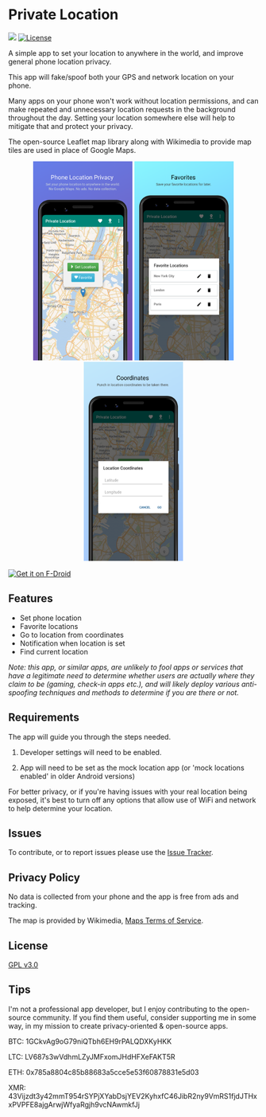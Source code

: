 # Private Location
<a href="https://github.com/wesaphzt/privatelocation/releases/latest" alt="GitHub Release"><img src="https://img.shields.io/github/release/wesaphzt/privatelocation.svg?logo=github"></a>
[![License](https://img.shields.io/github/license/wesaphzt/privatelocation.svg)](LICENSE)

A simple app to set your location to anywhere in the world, and improve general phone location privacy.

This app will fake/spoof both your GPS and network location on your phone.

Many apps on your phone won't work without location permissions, and can make repeated and unnecessary location requests in the background throughout the day.
Setting your location somewhere else will help to mitigate that and protect your privacy.

The open-source Leaflet map library along with Wikimedia to provide map tiles are used in place of Google Maps.

<p align="center">
<img src="fastlane/metadata/android/en-US/images/phoneScreenshots/01-main.png?raw=true" width="200" height="400"/> 

<img src="fastlane/metadata/android/en-US/images/phoneScreenshots/02-favorites.png?raw=true" width="200" height="400"/> 

<img src="fastlane/metadata/android/en-US/images/phoneScreenshots/03-goto.png?raw=true" width="200" height="400"/>
</p>

[<img alt="Get it on F-Droid" height="75" src="https://fdroid.gitlab.io/artwork/badge/get-it-on.png">](https://f-droid.org/packages/com.wesaphzt.privatelocation/)

## Features
- Set phone location
- Favorite locations
- Go to location from coordinates
- Notification when location is set
- Find current location

*Note: this app, or similar apps, are unlikely to fool apps or services that have a legitimate need to determine whether users are actually where they claim to be (gaming, check-in apps etc.), and will likely deploy various anti-spoofing techniques and methods to determine if you are there or not.*

## Requirements
The app will guide you through the steps needed.

1. Developer settings will need to be enabled.

2. App will need to be set as the mock location app (or 'mock locations enabled' in older Android versions)

For better privacy, or if you're having issues with your real location being exposed, it's best to turn off any options that allow use of WiFi and network to help determine your location.

## Issues
To contribute, or to report issues please use the [Issue Tracker](https://github.com/wesaphzt/privatelocation/issues/).

## Privacy Policy
No data is collected from your phone and the app is free from ads and tracking.

The map is provided by Wikimedia, [Maps Terms of Service](https://foundation.wikimedia.org/wiki/Maps_Terms_of_Use/).

## License
[GPL v3.0](LICENSE)

## Tips
I'm not a professional app developer, but I enjoy contributing to the open-source community.
If you find them useful, consider supporting me in some way, in my mission to create privacy-oriented & open-source apps.

BTC: 1GCkvAg9oG79niQTbh6EH9rPALQDXKyHKK

LTC: LV687s3wVdhmLZyJMFxomJHdHFXeFAKT5R

ETH: 0x785a8804c85b88683a5cce5e53f60878831e5d03

XMR: 43Vijzdt3y42mmT954rSYPjXYabDsjYEV2KyhxfC46JibR2ny9VmRS1fjdJTHxxPVPFE8ajgArwjWfyaRgjh9vcNAwmkfJj
